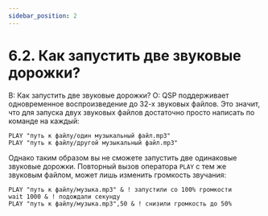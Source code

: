 ```yaml
---
sidebar_position: 2
---
```


# 6.2. Как запустить две звуковые дорожки?
<!-- [:faq_06_02] -->
В: Как запустить две звуковые дорожки?
О:
QSP поддерживает одновременное воспроизведение до 32-х звуковых файлов. Это значит, что для запуска двух звуковых файлов достаточно просто написать по команде на каждый:
```qsp
PLAY "путь к файлу/один музыкальный файл.mp3"
PLAY "путь к файлу/другой музыкальный файл.mp3"
```
Однако таким образом вы не сможете запустить две одинаковые звуковые дорожки. Повторный вызов оператора `PLAY` с тем же звуковым файлом, может лишь изменить громкость звучания:
```qsp
PLAY "путь к файлу/музыка.mp3" & ! запустили со 100% громкости
wait 1000 & ! подождали секунду
PLAY "путь к файлу/музыка.mp3",50 & ! снизили громкость до 50%
```
